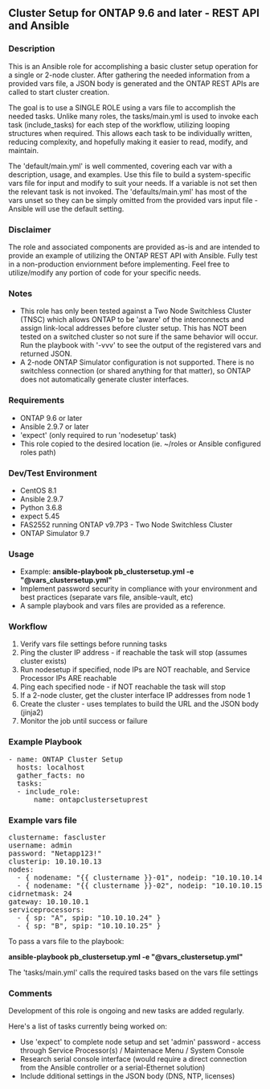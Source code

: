 ## Cluster Setup for ONTAP 9.6 and later - REST API and Ansible

### Description
This is an Ansible role for accomplishing a basic cluster setup operation for a single or 2-node cluster. After gathering the needed information from a provided vars file, a JSON body is generated and the ONTAP REST APIs are called to start cluster creation. 

The goal is to use a SINGLE ROLE using a vars file to accomplish the needed tasks. Unlike many roles, the tasks/main.yml is used to invoke each task (include_tasks) for each step of the workflow, utilizing looping structures when required. This allows each task to be individually written, reducing complexity, and hopefully making it easier to read, modify, and maintain.

The 'default/main.yml' is well commented, covering each var with a description, usage, and examples. Use this file to build a system-specific vars file for input and modify to suit your needs. If a variable is not set then the relevant task is not invoked. The 'defaults/main.yml' has most of the vars unset so they can be simply omitted from the provided vars input file - Ansible will use the default setting.

### Disclaimer
The role and associated components are provided as-is and are intended to provide an example of utilizing the ONTAP REST API with Ansible. Fully test in a non-production enviornment before implementing. Feel free to utilize/modify any portion of code for your specific needs.

### Notes
* This role has only been tested against a Two Node Switchless Cluster (TNSC) which allows ONTAP to be 'aware' of the interconnects and assign link-local addresses before cluster setup.  This has NOT been tested on a switched cluster so not sure if the same behavior will occur. Run the playbook with '-vvv' to see the output of the registered vars and returned JSON.
* A 2-node ONTAP Simulator configuration is not supported. There is no switchless connection (or shared anything for that matter), so ONTAP does not automatically generate cluster interfaces.

### Requirements
* ONTAP 9.6 or later
* Ansible 2.9.7 or later
* 'expect' (only required to run 'nodesetup' task)
* This role copied to the desired location (ie. ~/roles or Ansible configured roles path) 

### Dev/Test Environment
* CentOS 8.1
* Ansible 2.9.7
* Python 3.6.8
* expect 5.45
* FAS2552 running ONTAP v9.7P3 - Two Node Switchless Cluster
* ONTAP Simulator 9.7

### Usage
* Example: **ansible-playbook pb_clustersetup.yml -e "@vars_clustersetup.yml"**
* Implement password security in compliance with your environment and best practices (separate vars file, ansible-vault, etc)
* A sample playbook and vars files are provided as a reference.

### Workflow
1. Verify vars file settings before running tasks
2. Ping the cluster IP address - if reachable the task will stop (assumes cluster exists)
3. Run nodesetup if specified, node IPs are NOT reachable, and Service Processor IPs ARE reachable
3. Ping each specified node - if NOT reachable the task will stop
4. If a 2-node cluster, get the cluster interface IP addresses from node 1 
5. Create the cluster - uses templates to build the URL and the JSON body (jinja2)
6. Monitor the job until success or failure

### Example Playbook
<pre>
- name: ONTAP Cluster Setup
  hosts: localhost
  gather_facts: no
  tasks:
  - include_role:
      name: ontapclustersetuprest
</pre>

### Example vars file
<pre>
clustername: fascluster
username: admin
password: "Netapp123!"
clusterip: 10.10.10.13
nodes: 
  - { nodename: "{{ clustername }}-01", nodeip: "10.10.10.14" }
  - { nodename: "{{ clustername }}-02", nodeip: "10.10.10.15" }
cidrnetmask: 24
gateway: 10.10.10.1
serviceprocessors:
  - { sp: "A", spip: "10.10.10.24" }
  - { sp: "B", spip: "10.10.10.25" }
</pre>

To pass a vars file to the playbook:

   **ansible-playbook pb_clustersetup.yml -e "@vars_clustersetup.yml"**

The 'tasks/main.yml' calls the required tasks based on the vars file settings

### Comments
Development of this role is ongoing and new tasks are added regularly.

Here's a list of tasks currently being worked on:
* Use 'expect' to complete node setup and set 'admin' password - access through Service Processor(s) / Maintenace Menu / System Console
* Research serial console interface (would require a direct connection from the Ansible controller or a serial-Ethernet solution)
* Include dditional settings in the JSON body (DNS, NTP, licenses)
